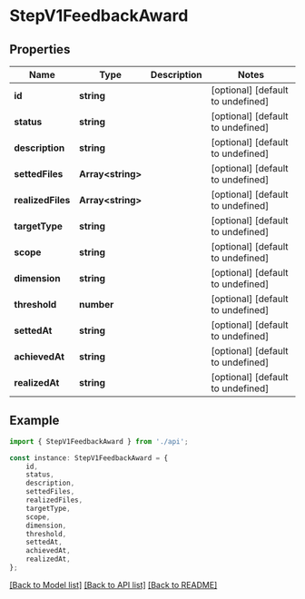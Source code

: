 # StepV1FeedbackAward


## Properties

Name | Type | Description | Notes
------------ | ------------- | ------------- | -------------
**id** | **string** |  | [optional] [default to undefined]
**status** | **string** |  | [optional] [default to undefined]
**description** | **string** |  | [optional] [default to undefined]
**settedFiles** | **Array&lt;string&gt;** |  | [optional] [default to undefined]
**realizedFiles** | **Array&lt;string&gt;** |  | [optional] [default to undefined]
**targetType** | **string** |  | [optional] [default to undefined]
**scope** | **string** |  | [optional] [default to undefined]
**dimension** | **string** |  | [optional] [default to undefined]
**threshold** | **number** |  | [optional] [default to undefined]
**settedAt** | **string** |  | [optional] [default to undefined]
**achievedAt** | **string** |  | [optional] [default to undefined]
**realizedAt** | **string** |  | [optional] [default to undefined]

## Example

```typescript
import { StepV1FeedbackAward } from './api';

const instance: StepV1FeedbackAward = {
    id,
    status,
    description,
    settedFiles,
    realizedFiles,
    targetType,
    scope,
    dimension,
    threshold,
    settedAt,
    achievedAt,
    realizedAt,
};
```

[[Back to Model list]](../README.md#documentation-for-models) [[Back to API list]](../README.md#documentation-for-api-endpoints) [[Back to README]](../README.md)
